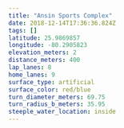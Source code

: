```yaml
---
title: "Ansin Sports Complex"
date: 2018-12-14T17:36:36.824Z
tags: []
latitude: 25.9869857
longitude: -80.2905823
elevation_meters: 2
distance_meters: 400
lap_lanes: 8
home_lanes: 9
surface_type: artificial
surface_color: red/blue
turn_diameter_meters: 69.75
turn_radius_b_meters: 35.95
steeple_water_location: inside
---
```

